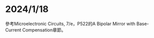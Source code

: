 # 2024/1/18  
參考Microelectronic Circuits, 7/e，P522的A Bipolar Mirror with Base-Current Compensation章節。  



